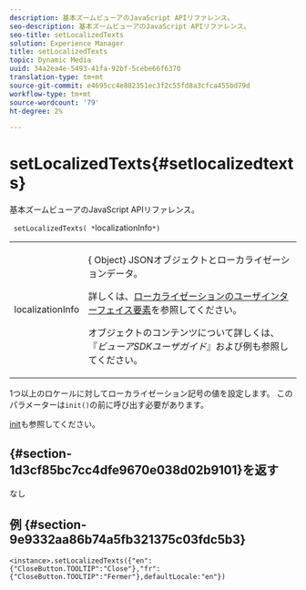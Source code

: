 ```yaml
---
description: 基本ズームビューアのJavaScript APIリファレンス。
seo-description: 基本ズームビューアのJavaScript APIリファレンス。
seo-title: setLocalizedTexts
solution: Experience Manager
title: setLocalizedTexts
topic: Dynamic Media
uuid: 34a2ea4e-5493-41fa-92bf-5cebe66f6370
translation-type: tm+mt
source-git-commit: e4695cc4e882351ec3f2c55fd8a3cfca455bd79d
workflow-type: tm+mt
source-wordcount: '79'
ht-degree: 2%

---
```



# setLocalizedTexts{#setlocalizedtexts}

基本ズームビューアのJavaScript APIリファレンス。

` setLocalizedTexts( *`localizationInfo`*)`

<table id="table_896DFF34A68A403DB93A6D597461A573"> 
 <tbody> 
  <tr> 
   <td colname="col1"> <p> <span class="codeph"> <span class="varname"> localizationInfo</span> </span> </p> </td> 
   <td colname="col2"> <p> {<span class="codeph"> Object</span>} JSONオブジェクトとローカライゼーションデータ。 </p> <p>詳しくは、<a href="../../../c-html5-s7-aem-asset-viewers/c-html5-20-basic-zoom-viewer-about/c-html5-20-basic-zoom-viewer-localization.md#concept-cbfc39344c494eb7b9f6a272cff0cc74" format="dita" scope="local">ローカライゼーションのユーザインターフェイス要素</a>を参照してください。 </p> <p> オブジェクトのコンテンツについて詳しくは、『<i>ビューアSDKユーザガイド</i>』および例も参照してください。 </p> </td> 
  </tr> 
 </tbody> 
</table>

1つ以上のロケールに対してローカライゼーション記号の値を設定します。 このパラメーターは`init()`の前に呼び出す必要があります。

[init](../../../c-html5-s7-aem-asset-viewers/c-html5-20-basic-zoom-viewer-about/c-html5-20-basic-zoom-viewer-javascriptapiref/r-html5-basic-zoom-viewer-20-javascriptapiref-init.md#reference-aee94dd92a28410784f7a1792e28683b)も参照してください。

## {#section-1d3cf85bc7cc4dfe9670e038d02b9101}を返す

なし

## 例 {#section-9e9332aa86b74a5fb321375c03fdc5b3}

```
<instance>.setLocalizedTexts({"en":{"CloseButton.TOOLTIP":"Close"},"fr":{"CloseButton.TOOLTIP":"Fermer"},defaultLocale:"en"})
```

